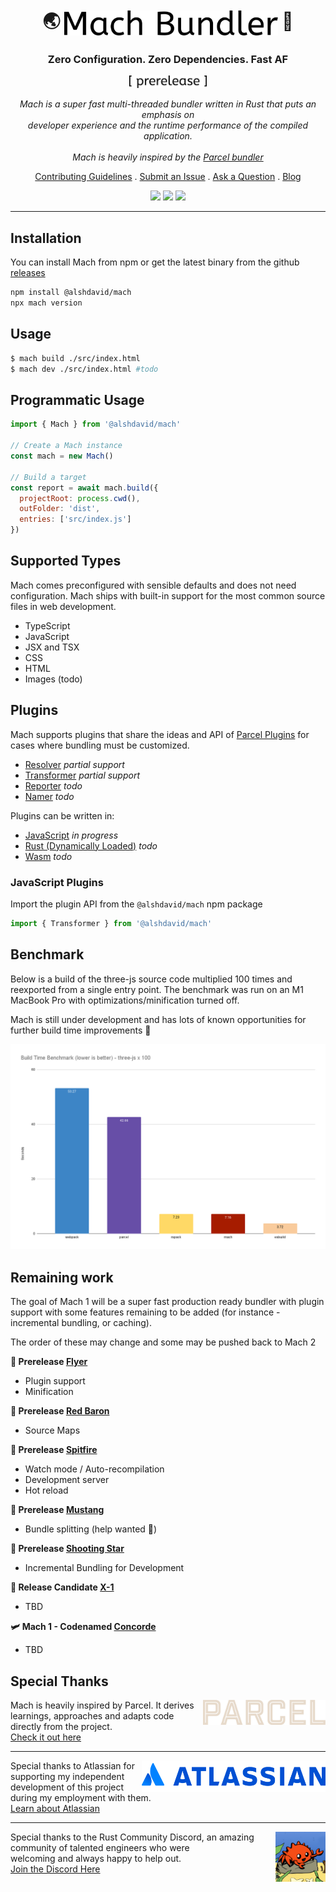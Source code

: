 <h1 align="center">🌏️ <img height="40px" align="center" src="./.docs/assets/logo.svg"></img> 🚀</h1>

<h3 align="center">Zero Configuration. Zero Dependencies. Fast AF</h3>

<p align="center">
  <img height="20px" src="./.docs/assets/prerelease.svg"></img>
</p>

<p align="center"><i>
  Mach is a super fast multi-threaded bundler written in Rust that puts an emphasis on<br>
  developer experience and the runtime performance of the compiled application.<br>
  <br>
  Mach is heavily inspired by the <a href="https://parceljs.org/">Parcel bundler</a>
</i></p>

<p align="center">
  <a href=".docs/CONTRIBUTING.md">Contributing Guidelines</a>
  .
  <a href="https://github.com/alshdavid/mach/issues">Submit an Issue</a>
  .
  <a href="https://github.com/alshdavid/mach/discussions">Ask a Question</a>
  .
  <a href="BLOG.md">Blog</a>
</p>

<p align="center">
  <img src="https://img.shields.io/npm/v/@alshdavid/mach">
  <img src="https://img.shields.io/npm/dm/@alshdavid/mach.svg">
  <img src="https://img.shields.io/badge/install_dependencies-0-green">
</p>

---

## Installation

You can install Mach from npm or get the latest binary from the github [releases](https://github.com/alshdavid/mach/releases/latest)

```bash
npm install @alshdavid/mach
npx mach version
```

## Usage

```bash
$ mach build ./src/index.html
$ mach dev ./src/index.html #todo
```

## Programmatic Usage

```javascript
import { Mach } from '@alshdavid/mach'

// Create a Mach instance
const mach = new Mach()

// Build a target
const report = await mach.build({
  projectRoot: process.cwd(),
  outFolder: 'dist',
  entries: ['src/index.js']
})
```

## Supported Types

Mach comes preconfigured with sensible defaults and does not need configuration. Mach ships with built-in support for the most common source files in web development.

- TypeScript
- JavaScript
- JSX and TSX
- CSS
- HTML
- Images (todo)

## Plugins

Mach supports plugins that share the ideas and API of [Parcel Plugins](https://parceljs.org/features/plugins) for cases where bundling must be customized.

- [Resolver](https://parceljs.org/plugin-system/resolver/) _partial support_
- [Transformer](https://parceljs.org/plugin-system/transformer/) _partial support_
- [Reporter](https://parceljs.org/plugin-system/reporter/) _todo_
- [Namer](https://parceljs.org/plugin-system/namer/) _todo_

Plugins can be written in:
- [JavaScript](./.docs/PLUGINS_NODEJS.md) _in progress_
- [Rust (Dynamically Loaded)](./.docs/PLUGINS_RUST.md) _todo_
- [Wasm](./.docs/PLUGINS_WASM.md) _todo_

### JavaScript Plugins

Import the plugin API from the `@alshdavid/mach` npm package

```javascript
import { Transformer } from '@alshdavid/mach'
```

## Benchmark

Below is a build of the three-js source code multiplied 100 times and reexported from a single entry point. The benchmark was run on an M1 MacBook Pro with optimizations/minification turned off.

Mach is still under development and has lots of known opportunities for further build time improvements 🙂

<p align="center">
  <img src="./.docs/assets/benchmarks/benchmark-2024-05-14.png">
</p>

## Remaining work

The goal of Mach 1 will be a super fast production ready bundler with plugin support with some features remaining to be added (for instance - incremental bundling, or caching). 

The order of these may change and some may be pushed back to Mach 2

**🧩 Prerelease [Flyer](https://en.wikipedia.org/wiki/Wright_Flyer)**
- Plugin support
- Minification

**🧩 Prerelease [Red Baron](https://en.wikipedia.org/wiki/Fokker_Dr.I)**
- Source Maps

**🧩 Prerelease [Spitfire](https://en.wikipedia.org/wiki/Supermarine_Spitfire)**
- Watch mode / Auto-recompilation 
- Development server
- Hot reload

**🧩 Prerelease [Mustang](https://en.wikipedia.org/wiki/North_American_P-51_Mustang)**
- Bundle splitting (help wanted 🚩)

**🧩 Prerelease [Shooting Star](https://en.wikipedia.org/wiki/Lockheed_P-80_Shooting_Star)**
- Incremental Bundling for Development

**👀 Release Candidate [X-1](https://en.wikipedia.org/wiki/Bell_X-1)**
- TBD

**🛩️ Mach 1 - Codenamed [Concorde](https://en.wikipedia.org/wiki/Concorde)**
- TBD

## Special Thanks

<img align="right" height="40px" src="./.docs/assets/logo-parcel.svg" />
Mach is heavily inspired by Parcel. It derives learnings, approaches and adapts code directly from the project.<br>
<a href="https://parceljs.org/">Check it out here</a><br>

---

<img align="right" height="50px" src="./.docs/assets/logo-atlassian.svg" />
Special thanks to Atlassian for supporting my independent development
of this project during my employment with them.<br>
<a href="https://www.atlassian.com/">Learn about Atlassian</a>

---

<img align="right" height="80px" src="./.docs/assets/logo-rust-discord.png" />
Special thanks to the Rust Community Discord, an amazing community of talented engineers who were <br>welcoming and always happy to help out.<br>
<a href="https://github.com/rust-community-discord">Join the Discord Here</a>
